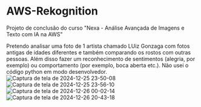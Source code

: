 # AWS-Rekognition
Projeto de conclusão do curso "Nexa - Análise Avançada de Imagens e Texto com IA na AWS"

Pretendo analisar uma foto de 1 artista chamado LUiz Gonzaga com fotos antigas de idades diferentes e também comparando os rostos com outras pessoas. Além disso fazer um reconhecimento de sentimentos (alegria, por exemplo) ou comportamento (por exemplo, boca aberta etc.). Não usei o código python em modo desenvolvedor.![Captura de tela de 2024-12-25 23-50-08](https://github.com/user-attachments/assets/e514bd2d-0517-44dc-9dd2-242f7f1f4081)
![Captura de tela de 2024-12-25 23-56-10](https://github.com/user-attachments/assets/c69918c2-8811-4f4e-87b2-072c44cf1c40)
![Captura de tela de 2024-12-26 00-02-14](https://github.com/user-attachments/assets/253d6b56-c252-4b47-be34-3ac5a3e46edb)
![Captura de tela de 2024-12-26 20-43-18](https://github.com/user-attachments/assets/3d6bdc2d-ac25-444c-94fb-cb654e8c214d)

